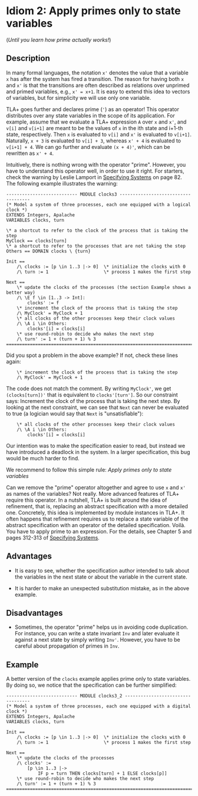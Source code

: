 # Idiom 2: Apply primes only to state variables

(_Until you learn how prime actually works!_)

## Description

In many formal languages, the notation `x'` denotes the value that a variable
`x` has after the system has fired a transition. The reason for having both `x`
and `x'` is that the transitions are often described as relations over unprimed
and primed variables, e.g., `x' = x+1`. It is easy to extend this idea to
vectors of variables, but for simplicity we will use only one variable.

TLA+ goes further and declares prime (`'`) as an operator! This operator distributes over
any state variables in the scope of its application. For example, assume that we
evaluate a TLA+ expression `A` over `x` and `x'`, and `v[i]` and `v[i+1]` are
meant to be the values of `x` in the ith state and i+1-th state, respectively.
Then `x` is evaluated to `v[i]` and `x'` is evaluated to `v[i+1]`.  Naturally,
`x + 3` is evaluated to `v[i] + 3`, whereas `x' + 4` is evaluated to `v[i+1] +
4`. We can go further and evaluate `(x + 4)'`, which can be rewritten as `x' +
4`.

Intuitively, there is nothing wrong with the operator "prime". However, you
have to understand this operator well, in order to use it right. For starters, check
the warning by Leslie Lamport in [Specifying Systems] on page 82. The following
example illustrates the warning:

```tla
--------------------------- MODULE clocks3 ------------------------------------
(* Model a system of three processes, each one equipped with a logical clock *)
EXTENDS Integers, Apalache
VARIABLES clocks, turn

\* a shortcut to refer to the clock of the process that is taking the step
MyClock == clocks[turn]
\* a shortcut to refer to the processes that are not taking the step
Others == DOMAIN clocks \ {turn}

Init ==
    /\ clocks := [p \in 1..3 |-> 0]  \* initialize the clocks with 0
    /\ turn := 1                     \* process 1 makes the first step

Next ==
    \* update the clocks of the processes (the section Example shows a better way)
    /\ \E f \in [1..3 -> Int]:
        clocks' := f
    \* increment the clock of the process that is taking the step
    /\ MyClock' = MyClock + 1
    \* all clocks of the other processes keep their clock values
    /\ \A i \in Others:
        clocks'[i] = clocks[i]
    \* use round-robin to decide who makes the next step
    /\ turn' := 1 + (turn + 1) % 3
===============================================================================
```

Did you spot a problem in the above example? If not, check these lines again:

```tla
    \* increment the clock of the process that is taking the step
    /\ MyClock' = MyClock + 1
```

The code does not match the comment. By writing `MyClock'`, we get
`(clocks[turn])'` that is equivalent to `clocks'[turn']`. So our constraint
says: Increment the clock of the process that is taking the next step.  By
looking at the next constraint, we can see that `Next` can never be evaluated
to true (a logician would say that `Next` is "unsatisfiable"):

```tla
    \* all clocks of the other processes keep their clock values
    /\ \A i \in Others:
        clocks'[i] = clocks[i]
```

Our intention was to make the specification easier to read, but instead we have
introduced a deadlock in the system. In a larger specification, this bug would be
much harder to find.

We recommend to follow this simple rule: _Apply primes only to state variables_

Can we remove the "prime" operator altogether and agree to use `x` and `x'` as
names of the variables? Not really. More advanced features of TLA+ require this
operator.  In a nutshell, TLA+ is built around the idea of refinement, that is,
replacing an abstract specification with a more detailed one. Concretely, this
idea is implemented by module instances in TLA+. It often happens that
refinement requires us to replace a state variable of the abstract
specification with an operator of the detailed specification.  Voilà. You have
to apply prime to an expression. For the details, 
see Chapter 5 and pages 312-313 of [Specifying Systems].

## Advantages

 - It is easy to see, whether the specification author intended to talk about
   the variables in the next state or about the variable in the current state.

 - It is harder to make an unexpected substitution mistake, as in the above
   example.

## Disadvantages

 - Sometimes, the operator "prime" helps us in avoiding code duplication.
   For instance, you can write a state invariant `Inv` and later evaluate it
   against a next state by simply writing `Inv'`. However, you have to be
   careful about propagation of primes in `Inv`.

## Example

A better version of the `clocks` example applies prime only to state variables.
By doing so, we notice that the specification can be further simplified:

```tla
--------------------------- MODULE clocks3_2 ----------------------------------
(* Model a system of three processes, each one equipped with a digital clock *)
EXTENDS Integers, Apalache
VARIABLES clocks, turn

Init ==
    /\ clocks := [p \in 1..3 |-> 0]  \* initialize the clocks with 0
    /\ turn := 1                     \* process 1 makes the first step

Next ==
    \* update the clocks of the processes
    /\ clocks' :=
        [p \in 1..3 |->
            IF p = turn THEN clocks[turn] + 1 ELSE clocks[p]]
    \* use round-robin to decide who makes the next step
    /\ turn' := 1 + (turn + 1) % 3
===============================================================================
```



[Specifying Systems]: http://lamport.azurewebsites.net/tla/book.html
